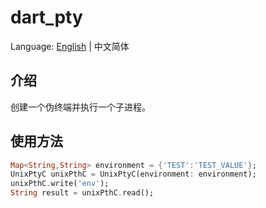 # dart_pty

Language: [English](README.md) | 中文简体

## 介绍

创建一个伪终端并执行一个子进程。

## 使用方法
```dart
Map<String,String> environment = {'TEST':'TEST_VALUE'};
UnixPtyC unixPthC = UnixPtyC(environment: environment);
unixPthC.write('env');
String result = unixPthC.read();
```